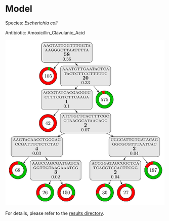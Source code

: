
# Model

Species: *Escherichia coli*

Antibiotic: Amoxicillin_Clavulanic_Acid

<a href="./model.pdf"><img src="./model.png" /></a>

For details, please refer to the [results directory](../../../../../results/cart_b/escherichia%20coli/amoxicillin_clavulanic_acid/repeat_5/).

